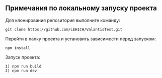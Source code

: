 ## Примечания по локальному запуску проекта

Для клонирования репозитория выполните команду:

```
git clone https://github.com/LEH1CH/ValantisTest.git
```

Перейти в папку проекта и установить зависимости перед запуском:

```
npm install
```

Запуск проекта:

```
1) npm run build
2) npm run dev
```